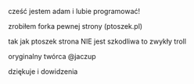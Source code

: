 cześć jestem adam i lubie programować!




zrobiłem forka pewnej strony (ptoszek.pl)


tak jak ptoszek strona NIE jest szkodliwa
to zwykły troll

oryginalny twórca @jaczup

dziękuje i dowidzenia
